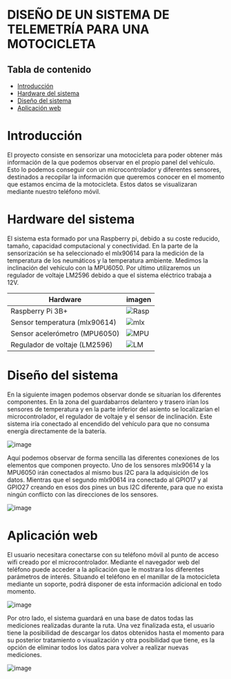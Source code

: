 DISEÑO DE UN SISTEMA DE TELEMETRÍA PARA UNA MOTOCICLETA
======

## Tabla de contenido
- [Introducción](#introducción)
- [Hardware del sistema](#Hardware-del-sistema)
- [Diseño del sistema](#Diseño-del-sistema)
- [Aplicación web](#Aplicación-web)

Introducción
======

El proyecto consiste en sensorizar una motocicleta para poder obtener más 
información de la que podemos observar en el propio panel del vehículo. Esto lo podemos 
conseguir con un microcontrolador y diferentes sensores, destinados a recopilar la 
información que queremos conocer en el momento que estamos encima 
de la motocicleta. Estos datos se visualizaran mediante nuestro teléfono móvil.

Hardware del sistema
======

El sistema esta formado por una Raspberry pi, debido a su coste reducido, tamaño, capacidad computacional y 
conectividad. En la parte de la sensorización se ha seleccionado el mlx90614 para la medición de la temperatura de los neumáticos y la temperatura ambiente. Medimos la inclinación del vehículo con la MPU6050. Por ultimo utilizaremos un regulador de voltaje LM2596 debido a que el sistema eléctrico trabaja a 12V.



| Hardware     | imagen |
| --- | --- |
| Raspberry Pi 3B+ |   ![Rasp](https://user-images.githubusercontent.com/75255813/141853399-65c0aeb0-9999-45dd-acdf-27b3b3954c6d.png) |
| Sensor temperatura (mlx90614) |   ![mlx](https://user-images.githubusercontent.com/75255813/141853963-1a0d0d3a-db5f-4a42-8906-777946e02cf9.png) |
| Sensor acelerómetro (MPU6050) | ![MPU](https://user-images.githubusercontent.com/75255813/141854464-3cbe857d-776e-4ab6-b628-ffeb35f8ee29.png) |
| Regulador de voltaje (LM2596) |![LM](https://user-images.githubusercontent.com/75255813/141870576-8a9ae058-468d-4963-a6b5-830ba5ead4bd.png) |







Diseño del sistema
======
En la siguiente imagen podemos observar donde se situarían los diferentes componentes. En la zona del guardabarros delantero y trasero irían los sensores de temperatura y en la parte inferior del asiento se localizarían el microcontrolador, el regulador de voltaje y el sensor de inclinación. Este sistema iría conectado al encendido del vehículo para que no consuma energía directamente de la batería.


![image](https://user-images.githubusercontent.com/75255813/135065740-c75b97ff-ebdf-4e3a-ac34-99ec1c4f4b43.png)

Aquí podemos observar de forma sencilla las diferentes conexiones de los elementos que componen proyecto. Uno de los sensores mlx90614 y la MPU6050 irán conectados al mismo bus I2C para la adquisición de los datos. Mientras que el segundo mlx90614 ira conectado al GPIO17 y al GPIO27 creando en esos dos pines un bus I2C diferente, para que no exista ningún conflicto con las direcciones de los sensores.

![image](https://user-images.githubusercontent.com/75255813/135066754-ab6ee8e7-8bd7-445b-902e-6b92c74b12d3.png)




Aplicación web
======
El usuario necesitara conectarse con su teléfono móvil al punto de acceso wifi creado por el microcontrolador. Mediante el navegador web del teléfono puede acceder a la aplicación que le mostrara los diferentes parámetros de interés. Situando el teléfono en el manillar de la motocicleta mediante un soporte, podrá disponer de esta información adicional en todo momento.


![image](https://user-images.githubusercontent.com/75255813/135065777-dd8619f1-99fa-4533-858e-023e53d96de8.png)

Por otro lado, el sistema guardará en una base de datos todas las mediciones 
realizadas durante la ruta. Una vez finalizada esta, el usuario tiene la posibilidad de 
descargar los datos obtenidos hasta el momento para su posterior tratamiento o 
visualización y otra posibilidad que tiene, es la opción de eliminar todos los datos para 
volver a realizar nuevas mediciones.

![image](https://user-images.githubusercontent.com/75255813/135065862-ec62c9c4-4d9a-4553-a970-85763a989f1e.png)









